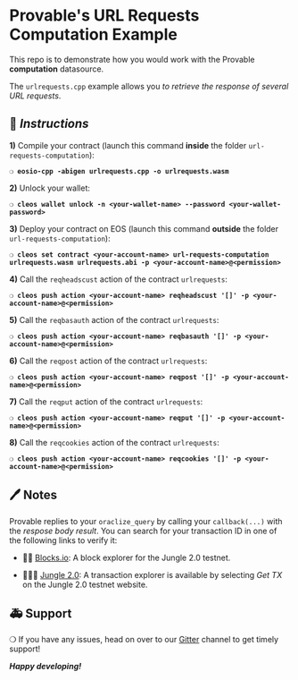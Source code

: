 # Provable's URL Requests Computation Example

This repo is to demonstrate how you would work with the Provable **computation** datasource.

The `urlrequests.cpp` example allows you *to retrieve the response of several URL requests*.

## :page_with_curl: *Instructions*

**1)** Compile your contract (launch this command **inside** the folder `url-requests-computation`):

**`❍ eosio-cpp -abigen urlrequests.cpp -o urlrequests.wasm`**

**2)** Unlock your wallet:

**`❍ cleos wallet unlock -n <your-wallet-name> --password <your-wallet-password>`**

**3)** Deploy your contract on EOS (launch this command **outside** the folder `url-requests-computation`):

**`❍ cleos set contract <your-account-name> url-requests-computation urlrequests.wasm urlrequests.abi -p <your-account-name>@<permission>`**

**4)** Call the `reqheadscust` action of the contract `urlrequests`:

**`❍ cleos push action <your-account-name> reqheadscust '[]' -p <your-account-name>@<permission>`**

**5)** Call the `reqbasauth` action of the contract `urlrequests`:

**`❍ cleos push action <your-account-name> reqbasauth '[]' -p <your-account-name>@<permission>`**

**6)** Call the `reqpost` action of the contract `urlrequests`:

**`❍ cleos push action <your-account-name> reqpost '[]' -p <your-account-name>@<permission>`**

**7)** Call the `reqput` action of the contract `urlrequests`:

**`❍ cleos push action <your-account-name> reqput '[]' -p <your-account-name>@<permission>`**

**8)** Call the `reqcookies` action of the contract `urlrequests`:

**`❍ cleos push action <your-account-name> reqcookies '[]' -p <your-account-name>@<permission>`**

## :pen: Notes

Provable replies to your `oraclize_query` by calling your `callback(...)` with the *respose body result*.
You can search for your transaction ID in one of the following links to verify it:

* :mag_right::ledger: [Blocks.io](https://jungle.bloks.io/): A block explorer for the Jungle 2.0 testnet.

* :palm_tree::lion::palm_tree: [Jungle 2.0](https://monitor.jungletestnet.io/#home): A transaction explorer is available by selecting *Get TX* on the Jungle 2.0 testnet website.

## :ambulance: Support

❍  If you have any issues, head on over to our [Gitter](https://gitter.im/provable/eos-api) channel
to get timely support!

***Happy developing!***

